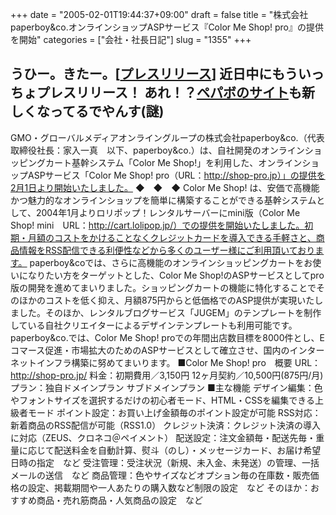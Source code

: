 +++
date = "2005-02-01T19:44:37+09:00"
draft = false
title = "株式会社paperboy&amp;co.オンラインショップASPサービス『Color Me Shop! pro』の提供を開始"
categories = ["会社・社長日記"]
slug = "1355"
+++

うひー。きたー。[<a href="http://paperboy.co.jp/articles/00000020.html" target="_blank">プレスリリース</a>]
近日中にもういっちょプレスリリース！
あれ！？<a href="http://paperboy.co.jp" target="_blank">ペパボのサイト</a>も新しくなってるでやんす(謎)
---
GMO・グローバルメディアオンライングループの株式会社paperboy&co.（代表取締役社長：家入一真　以下、paperboy&co.）は、自社開発のオンラインショッピングカート基幹システム「Color Me Shop!」を利用した、オンラインショップASPサービス「Color Me Shop! pro（URL：http://shop-pro.jp）」の提供を2月1日より開始いたしました。
◆　◆　◆
Color Me Shop! は、安価で高機能かつ魅力的なオンラインショップを簡単に構築することができる基幹システムとして、2004年1月よりロリポップ！レンタルサーバーにmini版（Color Me Shop! mini　URL：http://cart.lolipop.jp/）での提供を開始いたしました。初期・月額のコストをかけることなくクレジットカードを導入できる手軽さと、商品情報をRSS配信できる利便性などから多くのユーザー様にご利用頂いております。
paperboy&coでは、さらに高機能のオンラインショッピングカートをお使いになりたい方をターゲットとした、Color Me Shop!のASPサービスとしてpro版の開発を進めてまいりました。ショッピングカートの機能に特化することでそのほかのコストを低く抑え、月額875円からと低価格でのASP提供が実現いたしました。そのほか、レンタルブログサービス「JUGEM」のテンプレートを制作している自社クリエイターによるデザインテンプレートも利用可能です。
paperboy&co.では、Color Me Shop! proでの年間出店数目標を8000件とし、Eコマース促進・市場拡大のためのASPサービスとして確立させ、国内のインターネットインフラ構築に努めてまいります。
■Color Me Shop! pro　概要
URL：http://shop-pro.jp/
料金：初期費用／3,150円
12ヶ月契約／10,500円(875円/月)
プラン：独自ドメインプラン
サブドメインプラン
■主な機能
デザイン編集：色やフォントサイズを選択するだけの初心者モード、HTML・CSSを編集できる上級者モード
ポイント設定：お買い上げ金額毎のポイント設定が可能
RSS対応：新着商品のRSS配信が可能（RSS1.0）
クレジット決済：クレジット決済の導入に対応（ZEUS、クロネコ＠ペイメント）
配送設定：注文金額毎・配送先毎・重量に応じて配送料金を自動計算、熨斗（のし）・メッセージカード、お届け希望日時の指定　など
受注管理：受注状況（新規、未入金、未発送）の管理、一括メールの送信　など
商品管理：色やサイズなどオプション毎の在庫数・販売価格の設定、掲載期間や一人あたりの購入数など制限の設定　など
そのほか：おすすめ商品・売れ筋商品・人気商品の設定　など

